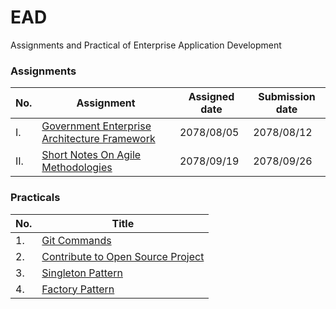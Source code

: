 # EAD
Assignments and Practical of Enterprise Application Development

### Assignments

| No. | Assignment | Assigned date | Submission date |
| ------ | ------ | ------ | ------ |
| I. |  [Government Enterprise Architecture Framework] | 2078/08/05 | 2078/08/12 |
| II. |[Short Notes On Agile Methodologies] | 2078/09/19 | 2078/09/26 |

[Government Enterprise Architecture Framework]: https://github.com/parajuliamit/EAD/blob/master/Assignment/Assignment1/Government%20Architecture.md
[Short Notes On Agile Methodologies]: https://github.com/parajuliamit/EAD/tree/master/Assignment/Assignment%202


### Practicals

| No. | Title |
| ------ | ------ |
| 1. |  [Git Commands] |
| 2. |[Contribute to Open Source Project]|
| 3. |[Singleton Pattern]|
| 4. |[Factory Pattern]|

[Git Commands]: https://github.com/parajuliamit/EAD/tree/master/Practical/Lab%201
[Contribute to Open Source Project]: https://github.com/parajuliamit/EAD/tree/master/Practical/Lab%202
[Singleton Pattern]: https://github.com/parajuliamit/EAD/tree/master/Practical/Lab%203
[Factory Pattern]: https://github.com/parajuliamit/EAD/tree/master/Practical/Lab4
